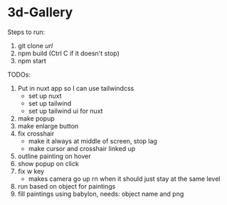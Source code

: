# 3d-Gallery

Steps to run:

1. git clone _url_
2. npm build (Ctrl C if it doesn't stop)
3. npm start

TODOs:
1. Put in nuxt app so I can use tailwindcss
    - set up nuxt
    - set up tailwind
    - set up tailwind ui for nuxt
2. make popup
3. make enlarge button
4. fix crosshair
    - make it always at middle of screen, stop lag
    - make cursor and crosshair linked up
5. outline painting on hover
6. show popup on click
7. fix w key
    - makes camera go up rn when it should just stay at the same level
8. run based on object for paintings
9. fill paintings using babylon, needs: object name and png

